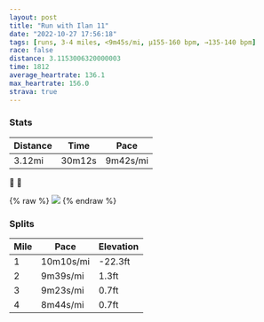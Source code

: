 ```yaml
---
layout: post
title: "Run with Ilan 11"
date: "2022-10-27 17:56:18"
tags: [runs, 3-4 miles, <9m45s/mi, μ155-160 bpm, →135-140 bpm]
race: false
distance: 3.1153006320000003
time: 1812
average_heartrate: 136.1
max_heartrate: 156.0
strava: true
---
```


### Stats

| Distance | Time | Pace |
|----------|------|------|
|3.12mi|30m12s|9m42s/mi|

💨 🦵

{% raw %}
<img src='https://maps.googleapis.com/maps/api/staticmap?maptype=roadmap&path=enc:ggwwFjusbM[RSPe@l@Wl@UJANLJf@Ld@b@J^Jl@DlBCz@[fBUVOCOJ?HXZz@\JFNRN\PPt@^XZLA@HADYf@e@~AEDG@KT_@jBSb@cAnDGJMp@JHDZG`@IRCn@DD`C|A^PbBhAVJRPLNXNv@p@hB`Ah@^j@T\TVf@r@Tn@LnCx@RJb@Fr@NdA\bDv@^LBHQ`@Oj@Sb@WhAe@rAAPBHD@LC\WBGv@oCJm@RmBJUF?b@V^b@HVFv@VX~@VjAb@\HPP@VC~BBn@BJJ@DABKCy@Qs@IUAfA@r@J^XBDGDUBc@DuBR_E@{@GK]E[Me@A[D[b@KF[FU?AB?HFHp@Xh@`@PbATVDN@hAAVBHCN@TCz@DLZDHQDe@VmH@_AEQGEaAYa@@]RYV]FYOg@c@k@IgCCqADQAs@OuAc@cB_@g@ScCm@eA][_@Yc@iAa@cBkA_Au@q@_@_DqBiC{A{ByAgBoAiA}@e@IUNId@e@f@o@dAO^GZLLJB@CN]Ni@\aAJw@Fo@BCN?b@FZLtAbAjBfAp@j@lBfAf@^wAs@SM]_@@M&key=AIzaSyC1MId7bFpkLXNAaYhBSTb8jLyiSqzbDtM&size=800x800&markers=color:yellow|label:S|40.75652,-73.99782&markers=color:green|label:F|40.756980000000006,-74.00524999999996'>
{% endraw %}

### Splits

| Mile | Pace | Elevation |
|------|------|-----------|
|1|10m10s/mi|-22.3ft|
|2|9m39s/mi|1.3ft|
|3|9m23s/mi|0.7ft|
|4|8m44s/mi|0.7ft|
